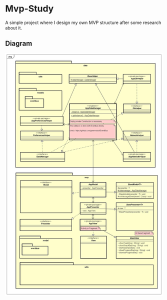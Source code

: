 # Mvp-Study
A simple project where I design my own MVP structure after some research about it.

## Diagram

![Screenshot](diagram/diagram.jpg)
